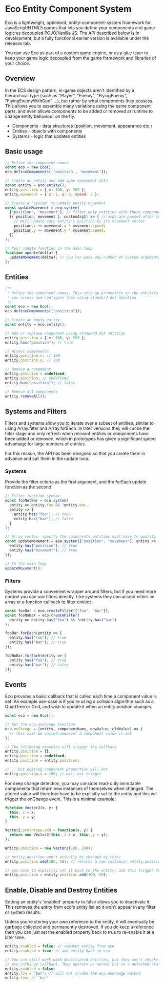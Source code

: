 # Eco Entity Component System

Eco is a lightweight, optimised, entity-component-system framework for
JavaScript/HTML5 games that lets you define your components and game logic as
decoupled POJO/Vanilla JS. The API described below is in development, but a
fully functional earlier version is available under the releases tab.

You can use Eco as part of a custom game engine, or as a glue layer to keep your
game logic decoupled from the game framework and libraries of your choice.

## Overview

In the ECS design pattern, in-game objects aren't identified by a hierarchical
type (such as "Player", "Enemy", "FlyingEnemy", "FlyingEnemyWithGun" ...), but
rather by what components they possess. This allows you to assemble many
variations using the same component parts, and even allows components to be
added or removed at runtime to change entity behaviour on the fly.

* Components - data structures (position, movement, appearance etc.)
* Entities - objects with components
* Systems - logic that updates entities

## Basic usage

```javascript
// Define the component names
const eco = new Eco();
eco.defineComponents(['position', 'movement']);

// Create an entity and add some component data
const entity = eco.entity();
entity.position = { x: 100, y: 200 };
entity.movement = { x: 1, y: 0, speed: 2 };

// Create a 'system' to update entity movement
const updateMovement = eco.system(
  ["position", "movement"], // filter only entities with these components
  ({ position, movement }, customArg1) => { // args are passed after the entity
    // Will update each entity's position by its movement vector
    position.x += movement.x * movement.speed;
    position.y += movement.y * movement.speed;
  })
);

// Your update function in the main loop
function update(delta) {
  updateMovement(delta); // you can pass any number of custom arguments
};
```

## Entities

```javascript
/**
 * Define the component names. This sets up properties on the entities so you
 * can access and configure them using standard dot notation
 */
const eco = new Eco();
eco.defineComponents(["position"]);

// Create an empty entity
const entity = eco.entity();

// Add or replace component using standard dot notation
entity.position = { x: 100, y: 200 };
entity.has("position"); // true

// Access components
entity.position.x; // 100
entity.position.y; // 200

// Remove a component
entity.position = undefined;
entity.position; // undefined
entity.has("position"); // false

// Remove all components
entity.removeAll();
```

## Systems and Filters

Filters and systems allow you to iterate over a subset of entities, similar to
using Array.filter and Array.forEach. In later versions they will cache the
filter stage and only refresh when relevant entities or components have been
added or removed, which in prototypes has given a significant speed advantage
for large numbers of entities.

For this reason, the API has been designed so that you create them in advance
and call them in the update loop.

### Systems

Provide the filter criteria as the first argument, and the forEach update
function as the second.

```javascript
// Filter function syntax
const fooNotBar = eco.system(
  entity => entity.foo && !entity.bar,
  entity => {
    entity.has("foo"); // true
    entity.has("bar"); // false
  }
);

// Array syntax- specify the components entities must have to qualify
const updateMovement = eco.system(["position", "movement"], entity => {
  entity.has("position"); // true
  entity.has("movement"); // true
});

// In the main loop
updateMovement();
```

### Filters

Systems provide a convenient wrapper around filters, but if you need more
control you can use filters directly. Like systems they can accept either an
array or a function callback to filter entities.

```javascript
const fooBar = eco.createFilter(["foo", "bar"]);
const fooNoBar = eco.createFilter(
  entity => entity.has("foo") && !entity.has("bar")
);

fooBar.forEach(entity => {
  entity.has("foo"); // true
  entity.has("bar"); // true
});

fooNoBar.forEach(entity => {
  entity.has("foo"); // true
  entity.has("bar"); // false
});
```

## Events

Eco provides a basic callback that is called each time a component value is set.
An example use-case is if you're using a collision algorithm such as a QuadTree
or Grid, and wish to update it when an entity position changes.

```javascript
const eco = new Eco();

// Set the eco.onChange function
eco.onChange = (entity, componentName, newValue, oldValue) => {
  // this will be called whenever a component value is set
};

// The following examples will trigger the callback
entity.position = {};
entity.position = undefined;
entity.position = entity.position;

// ...but editing component properties will not
entity.position.x = 100; // will not trigger
```

For deep change detection, you may consider read-only immutable components that
return new instances of themselves when changed. The altered value will
therefore have to be explicitly set to the entity and this will trigger the
onChange event. This is a minimal example:

```javascript
function Vector2(x, y) {
  this._x = x;
  this._y = y;
}

Vector2.prototype.add = function(x, y) {
  return new Vector2(this._x + x, this._y + y);
};

entity.position = new Vector2(100, 200);

// entity.position won't actually be changed by this:
entity.position.add(100, 50); // returns a new instance; entity.position unchanged

// you have to explictly set it back to the entity, and this trigger the change
entity.position = entity.position.add(100, 50);
```

## Enable, Disable and Destroy Entities

Setting an entity's 'enabled' property to false allows you to deactivate it.
This removes the entity from eco's entity list so it won't appear in any filter
or system results.

Unless you're storing your own reference to the entity, it will eventually be
garbage collected and permanently destroyed. If you do keep a reference then you
can just set the enabled property back to true to re-enable it at a later time.

```javascript
entity.enabled = false; // removes entity from eco
entity.enabled = true; // add entity back to eco

// You can still work with deactivated entities, but they won't invoke the
// eco.onChange callback. They operate as normal but in a detached state
entity.enabled = false;
entity.foo = "bar"; // will not invoke the eco.onChange method
entity.foo; // 'bar'
```
